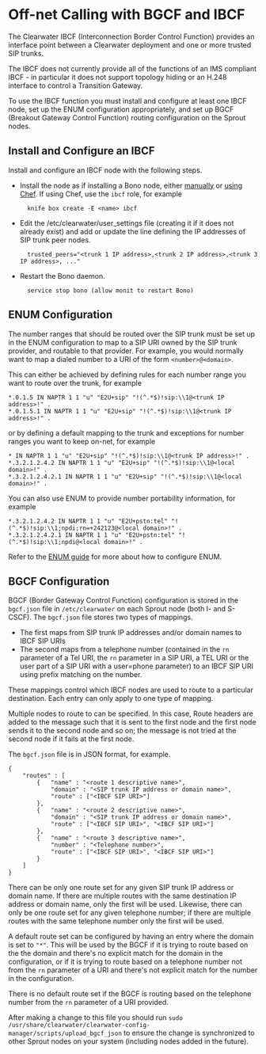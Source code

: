# Off-net Calling with BGCF and IBCF

The Clearwater IBCF (Interconnection Border Control Function) provides an interface point between a Clearwater deployment and one or more trusted SIP trunks.

The IBCF does not currently provide all of the functions of an IMS compliant IBCF - in particular it does not support topology hiding or an H.248 interface to control a Transition Gateway.

To use the IBCF function you must install and configure at least one IBCF node, set up the ENUM configuration appropriately, and set up BGCF (Breakout Gateway Control Function) routing configuration on the Sprout nodes.

## Install and Configure an IBCF

Install and configure an IBCF node with the following steps.

- Install the node as if installing a Bono node, either [manually](Manual_Install.md) or [using Chef](Automated_Install.md).  If using Chef, use the `ibcf` role, for example

        knife box create -E <name> ibcf

- Edit the /etc/clearwater/user_settings file (creating it if it does not already exist) and add or update the line defining the IP addresses of SIP trunk peer nodes.

        trusted_peers="<trunk 1 IP address>,<trunk 2 IP address>,<trunk 3 IP address>, ..."

- Restart the Bono daemon.

        service stop bono (allow monit to restart Bono)

## ENUM Configuration

The number ranges that should be routed over the SIP trunk must be set up in the ENUM configuration to map to a SIP URI owned by the SIP trunk provider, and routable to that provider.  For example, you would normally want to map a dialed number to a URI of the form `<number>@<domain>`.

This can either be achieved by defining rules for each number range you want to route over the trunk, for example

    *.0.1.5 IN NAPTR 1 1 "u" "E2U+sip" "!(^.*$)!sip:\\1@<trunk IP address>!" .
    *.0.1.5.1 IN NAPTR 1 1 "u" "E2U+sip" "!(^.*$)!sip:\\1@<trunk IP address>!" .

or by defining a default mapping to the trunk and exceptions for number ranges you want to keep on-net, for example

    * IN NAPTR 1 1 "u" "E2U+sip" "!(^.*$)!sip:\\1@<trunk IP address>!" .
    *.3.2.1.2.4.2 IN NAPTR 1 1 "u" "E2U+sip" "!(^.*$)!sip:\\1@<local domain>!" .
    *.3.2.1.2.4.2.1 IN NAPTR 1 1 "u" "E2U+sip" "!(^.*$)!sip:\\1@<local domain>!" .

You can also use ENUM to provide number portability information, for example

    *.3.2.1.2.4.2 IN NAPTR 1 1 "u" "E2U+pstn:tel" "!(^.*$)!sip:\\1;npdi;rn=+242123@<local domain>!" .
    *.3.2.1.2.4.2.1 IN NAPTR 1 1 "u" "E2U+pstn:tel" "!(^.*$)!sip:\\1;npdi@<local domain>!" .

Refer to the [ENUM guide](ENUM.md) for more about how to configure ENUM.

## BGCF Configuration

BGCF (Border Gateway Control Function) configuration is stored in the `bgcf.json` file in `/etc/clearwater` on each Sprout node (both I- and S-CSCF).  The `bgcf.json` file stores two types of mappings.

- The first maps from SIP trunk IP addresses and/or domain  names to IBCF SIP URIs
- The second maps from a telephone number (contained in the `rn` parameter of a Tel URI, the `rn` parameter in a SIP URI, a TEL URI or the user part of a SIP URI with a user=phone parameter) to an IBCF SIP URI using prefix matching on the number.

These mappings control which IBCF nodes are used to route to a particular destination. Each entry can only apply to one type of mapping.

Multiple nodes to route to can be specified. In this case, Route headers are added to the message such that it is sent to the first node and the first node sends it to the second node and so on; the message is not tried at the second node if it fails at the first node.

The `bgcf.json` file is in JSON format, for example.

    {
        "routes" : [
            {   "name" : "<route 1 descriptive name>",
                "domain" : "<SIP trunk IP address or domain name>",
                "route" : ["<IBCF SIP URI>"]
            },
            {   "name" : "<route 2 descriptive name>",
                "domain" : "<SIP trunk IP address or domain name>",
                "route" : ["<IBCF SIP URI>", "<IBCF SIP URI>"]
            },
            {   "name" : "<route 3 descriptive name>",
                "number" : "<Telephone number>",
                "route" : ["<IBCF SIP URI>", "<IBCF SIP URI>"]
            }
        ]
    }

There can be only one route set for any given SIP trunk IP address or domain name.  If there are multiple routes with the same destination IP address or domain name, only the first will be used. Likewise, there can only be one route set for any given telephone number; if there are multiple routes with the same telephone number only the first will be used.

A default route set can be configured by having an entry where the domain is set to `"*"`. This will be used by the BGCF if it is trying to route based on the the domain and there's no explicit match for the domain in the configuration, or if it is trying to route based on a telephone number not from the `rn` parameter of a URI and there's not explicit match for the number in the configuration.

There is no default route set if the BGCF is routing based on the telephone number from the `rn` parameter of a URI provided.

After making a change to this file you should run `sudo /usr/share/clearwater/clearwater-config-manager/scripts/upload_bgcf_json` to ensure the change is synchronized to other Sprout nodes on your system (including nodes added in the future).
